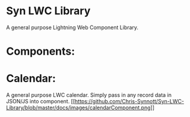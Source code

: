# Syn LWC Library
A general purpose Lightning Web Component Library.

# Components:

# Calendar:
A general purpose LWC calendar. Simply pass in any record data in JSON/JS into component.
[[https://github.com/Chris-Synnott/Syn-LWC-Library/blob/master/docs/images/calendarComponent.png]]